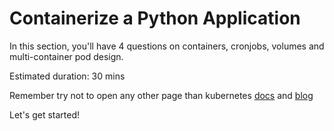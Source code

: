 # Containerize a Python Application

In this section, you'll have 4 questions on containers, cronjobs, volumes and multi-container pod design.

Estimated duration: 30 mins

Remember try not to open any other page than kubernetes [docs](https://kubernetes.io/)  and [blog](https://kubernetes.io/blog/)

Let's get started!
